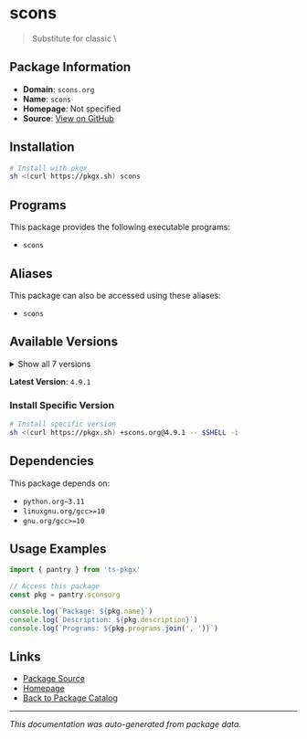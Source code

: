 # scons

> Substitute for classic \

## Package Information

- **Domain**: `scons.org`
- **Name**: `scons`
- **Homepage**: Not specified
- **Source**: [View on GitHub](https://github.com/pkgxdev/pantry/tree/main/projects/scons.org/package.yml)

## Installation

```bash
# Install with pkgx
sh <(curl https://pkgx.sh) scons
```

## Programs

This package provides the following executable programs:

- `scons`

## Aliases

This package can also be accessed using these aliases:

- `scons`

## Available Versions

<details>
<summary>Show all 7 versions</summary>

- `4.9.1`, `4.9.0`, `4.8.1`, `4.8.0`, `4.7.0`
- `4.6.0`, `4.5.2`

</details>

**Latest Version**: `4.9.1`

### Install Specific Version

```bash
# Install specific version
sh <(curl https://pkgx.sh) +scons.org@4.9.1 -- $SHELL -i
```

## Dependencies

This package depends on:

- `python.org~3.11`
- `linuxgnu.org/gcc>=10`
- `gnu.org/gcc>=10`

## Usage Examples

```typescript
import { pantry } from 'ts-pkgx'

// Access this package
const pkg = pantry.sconsorg

console.log(`Package: ${pkg.name}`)
console.log(`Description: ${pkg.description}`)
console.log(`Programs: ${pkg.programs.join(', ')}`)
```

## Links

- [Package Source](https://github.com/pkgxdev/pantry/tree/main/projects/scons.org/package.yml)
- [Homepage](#)
- [Back to Package Catalog](../package-catalog.md)

---

*This documentation was auto-generated from package data.*
